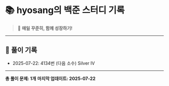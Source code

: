 # 📚 hyosang의 백준 스터디 기록

> 🎯 **매일 꾸준히, 함께 성장하기!**

---

## 📅 풀이 기록

- 2025-07-22: 4134번 (다음 소수) Silver IV

---

**총 풀이 문제: 1개**
**마지막 업데이트: 2025-07-22**
